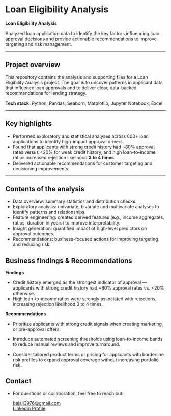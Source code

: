 # Loan Eligibility Analysis

**Loan Eligibility Analysis**

Analyzed loan application data to identify the key factors influencing loan approval decisions and provide actionable recommendations to improve targeting and risk management.

---

## Project overview

This repository contains the analysis and supporting files for a Loan Eligibility Analysis project. The goal is to uncover patterns in applicant data that influence loan approvals and to deliver clear, data-backed recommendations for lending strategy.

**Tech stack:** Python, Pandas, Seaborn, Matplotlib, Jupyter Notebook, Excel

---

## Key highlights

- Performed exploratory and statistical analyses across 600+ loan applications to identify high-impact approval drivers.
- Found that applicants with strong credit history had ~80% approval rates versus <20% for weak credit history, and high loan-to-income ratios increased rejection likelihood **3 to 4 times**.
- Delivered actionable recommendations for customer targeting and decisioning improvements.

---
## Contents of the analysis

- Data overview: summary statistics and distribution checks.
- Exploratory analysis: univariate, bivariate and multivariate analyses to identify patterns and relationships.
- Feature engineering: created derived features (e.g., income aggregates, ratios, duration in years) to improve interpretability.
- Insight generation: quantified impact of high-level predictors on approval outcomes.
- Recommendations: business-focused actions for improving targeting and reducing risk.


## Business findings & Recommendations

**Findings**
- Credit history emerged as the strongest indicator of approval — applicants with strong credit history had ~80% approval rates vs. <20% otherwise.
- High loan-to-income ratios were strongly associated with rejections, increasing rejection likelihood 3 to 4 times.

**Recommendations**
- Prioritize applicants with strong credit signals when creating marketing or pre-approval offers.

- Introduce automated screening thresholds using loan-to-income bands to reduce manual reviews and improve turnaround.

- Consider tailored product terms or pricing for applicants with borderline risk profiles to expand approval coverage without increasing portfolio risk.


## Contact 

- For questions or collaboration, feel free to reach out:

    [balaji3976@gmail.com](mailto:balaji3976@gmail.com)  
    [LinkedIn Profile](https://www.linkedin.com/in/vinay-sai-balaji-badarla-294a75230/)  
    










